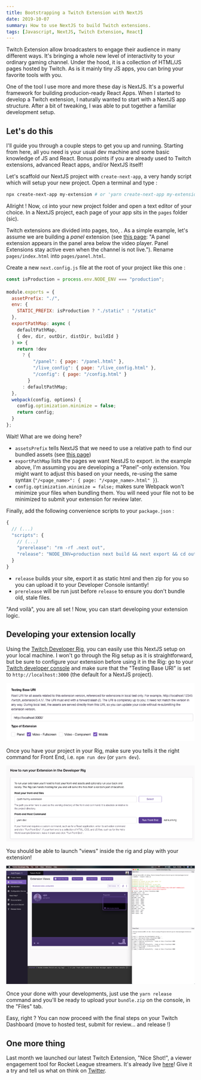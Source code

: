 ```yaml
---
title: Bootstrapping a Twitch Extension with NextJS
date: 2019-10-07
summary: How to use NextJS to build Twitch extensions.
tags: [Javascript, NextJS, Twitch Extension, React]
---
```


Twitch Extension allow broadcasters to engage their audience in many different ways. It's bringing a whole new level of interactivity to your ordinary gaming channel. Under the hood, it is a collection of HTML/JS pages hosted by Twitch. As is it mainly tiny JS apps, you can bring your favorite tools with you.

One of the tool I use more and more these day is NextJS. It's a powerful framework for building producion-ready React Apps. When I started to develop a Twitch extension, I naturally wanted to start with a NextJS app structure. After a bit of tweaking, I was able to put together a familiar development setup.

## Let's do this

I'll guide you through a couple steps to get you up and running. Starting from here, all you need is your usual dev machine and some basic knowledge of JS and React. Bonus points if you are already used to Twitch extensions, advanced React apps, and/or NextJS itself!

Let's scaffold our NextJS project with `create-next-app`, a very handy script which will setup your new project. Open a terminal and type :

```sh
npx create-next-app my-extension # or 'yarn create-next-app my-extension'
```

Allright ! Now, `cd` into your new project folder and open a text editor of your choice. In a NextJS project, each page of your app sits in the `pages` folder (sic).

Twitch extensions are divided into pages, too, . As a simple example, let's assume we are building a *panel* extension (see [this page](https://dev.twitch.tv/docs/extensions/): "A panel extension appears in the panel area below the video player. Panel Extensions stay active even when the channel is not live."). Rename `pages/index.html` into `pages/panel.html`.

Create a new `next.config.js` file at the root of your project like this one :

```js
const isProduction = process.env.NODE_ENV === "production";

module.exports = {
  assetPrefix: "./",
  env: {
    STATIC_PREFIX: isProduction ? "./static" : "/static"
  },
  exportPathMap: async (
    defaultPathMap,
    { dev, dir, outDir, distDir, buildId }
  ) => {
    return !dev
      ? {
          "/panel": { page: "/panel.html" },
          "/live_config": { page: "/live_config.html" },
          "/config": { page: "/config.html" }
        }
      : defaultPathMap;
  },
  webpack(config, options) {
    config.optimization.minimize = false;
    return config;
  }
};
```

Wait! What are we doing here?

- `assetsPrefix` tells NextJS that we need to use a relative path to find our bundled assets (see [this page](https://nextjs.org/docs#cdn-support-with-asset-prefix))
- `exportPathMap` lists the pages we want NestJS to export. in the example above, I'm assuming you are developing a "Panel"-only extension. You might want to adjust this based on your needs, re-using the same syntax (`"/<page_name>": { page: "/<page_name>.html" }`).
- `config.optimization.minimize = false;` makes sure Webpack won't minimize your files when bundling them. You will need your file not to be minimized to submit your extension for review later.

Finally, add the following convenience scripts to your `package.json` :

```js
{
  // (...)
  "scripts": {
    // (...)
    "prerelease": "rm -rf .next out",
    "release": "NODE_ENV=production next build && next export && cd out && zip -qr bundle.zip *"
  }
}
```

- `release` builds your site, export it as static html and then zip for you so you can upload it to your Developer Console isntantly!
- `prerelease` will be run just before `release` to ensure you don't bundle old, stale files.

"And voilà", you are all set ! Now, you can start developing your extension logic.

## Developing your extension locally

Using the [Twitch Developer Rig](https://dev.twitch.tv/docs/extensions/rig/), you can easily use this NextJS setup on your local machine. I won't go through the Rig setup as it is straightforward, but be sure to configure your extension before using it in the Rig: go to your [Twitch developer console](https://dev.twitch.tv/console) and make sure that the "Testing Base URI" is set to `http://localhost:3000` (the default for a NextJS project).

![Twitch Extension configuration panel](./images/twitch_rig_config.png)

Once you have your project in your Rig, make sure you tells it the right command for Front End, i.e. `npm run dev` (or `yarn dev`).

![Example Twitch Rig configuration](./images/twitch_rig_commands.png)

You should be able to launch "views" inside the rig and play with your extension!

![Example Twitch Rig usage](./images/twitch_rig.png)

Once your done with your developments, just use the `yarn release` command and you'll be ready to upload your `bundle.zip` on the console, in the "Files" tab.

Easy, right ? You can now proceed with the final steps on your Twitch Dashboard (move to hosted test, submit for review... and release !)

## One more thing

Last month we launched our latest Twitch Extension, "Nice Shot!", a viewer engagement tool for Rocket League streamers. It's already live [here](https://www.twitch.tv/ext/261g5l1br1xjmk201lf6ohm4y9xx7z)! Give it a try and tell us what on think on [Twitter](https://twitter.com/Djiit).
